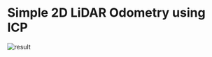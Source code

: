 # Simple 2D LiDAR Odometry using ICP
![result](https://user-images.githubusercontent.com/38591115/131035413-87ea1f84-cdfe-4247-a838-bd3b5607e0fb.gif)
## 
